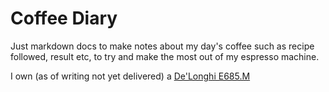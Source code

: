 # Coffee Diary

Just markdown docs to make notes about my day's coffee such as recipe followed, result etc, to try and make the most out of my espresso machine.

I own (as of writing not yet delivered) a [De'Longhi E685.M](https://www.delonghi.com/en-hk/products/coffee/coffee-makers/pump-espresso/dedica-style-ec-685m-0132106168)

